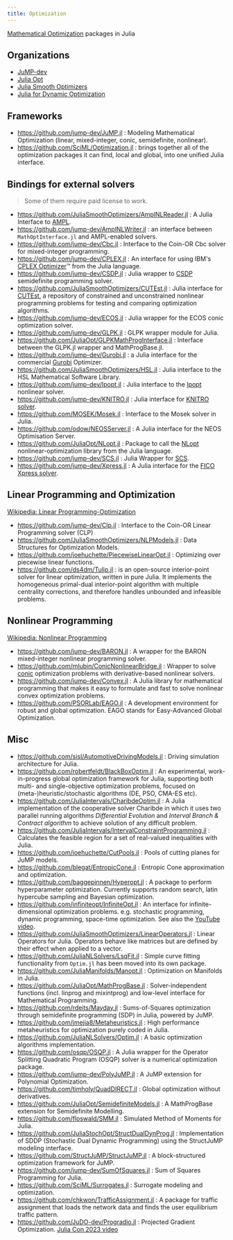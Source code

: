 ```yaml
---
title: Optimization
---
```


[Mathematical Optimization](https://en.wikipedia.org/wiki/Category:Mathematical_optimization) packages in Julia

## Organizations

- [JuMP-dev](https://github.com/jump-dev)
- [Julia Opt](https://github.com/JuliaOpt)
- [Julia Smooth Optimizers](https://github.com/JuliaSmoothOptimizers)
- [Julia for Dynamic Optimization](https://github.com/JuDO-dev)

## Frameworks

- https://github.com/jump-dev/JuMP.jl : Modeling Mathematical Optimization (linear, mixed-integer, conic, semidefinite, nonlinear).
- https://github.com/SciML/Optimization.jl : brings together all of the optimization packages it can find, local and global, into one unified Julia interface.

## Bindings for external solvers

> Some of them require paid license to work.

- https://github.com/JuliaSmoothOptimizers/AmplNLReader.jl : A Julia Interface to [AMPL](http://www.ampl.com/).
- https://github.com/jump-dev/AmplNLWriter.jl : an interface between `MathOptInterface.jl` and AMPL-enabled solvers.
- https://github.com/jump-dev/Cbc.jl : Interface to the Coin-OR Cbc solver for mixed-integer programming.
- https://github.com/jump-dev/CPLEX.jl : An interface for using IBM's [CPLEX Optimizer](https://www.ibm.com/products/ilog-cplex-optimization-studio)™ from the Julia language.
- https://github.com/jump-dev/CSDP.jl : Julia wrapper to [CSDP](https://github.com/coin-or/Csdp/) semidefinite programming solver.
- https://github.com/JuliaSmoothOptimizers/CUTEst.jl : Julia interface for [CUTEst](https://github.com/ralna/CUTEst/wiki), a repository of constrained and unconstrained nonlinear programming problems for testing and comparing optimization algorithms.
- https://github.com/jump-dev/ECOS.jl : Julia wrapper for the ECOS conic optimization solver.
- https://github.com/jump-dev/GLPK.jl : GLPK wrapper module for Julia.
- https://github.com/JuliaOpt/GLPKMathProgInterface.jl : Interface between the GLPK.jl wrapper and MathProgBase.jl.
- https://github.com/jump-dev/Gurobi.jl : a Julia interface for the commercial [Gurobi](https://www.gurobi.com/) Optimizer.
- https://github.com/JuliaSmoothOptimizers/HSL.jl : Julia interface to the HSL Mathematical Software Library.
- https://github.com/jump-dev/Ipopt.jl : Julia interface to the [Ipopt](https://coin-or.github.io/Ipopt/) nonlinear solver.
- https://github.com/jump-dev/KNITRO.jl : Julia interface for [KNITRO solver](https://www.artelys.com/solvers/knitro/).
- https://github.com/MOSEK/Mosek.jl : Interface to the Mosek solver in Julia.
- https://github.com/odow/NEOSServer.jl : A Julia interface for the NEOS Optimisation Server.
- https://github.com/JuliaOpt/NLopt.jl : Package to call the [NLopt](https://nlopt.readthedocs.io/en/latest/) nonlinear-optimization library from the Julia language.
- https://github.com/jump-dev/SCS.jl : Julia Wrapper for [SCS](https://github.com/cvxgrp/scs).
- https://github.com/jump-dev/Xpress.jl : A Julia interface for the [FICO Xpress solver](https://www.fico.com/en/products/fico-xpress-solver).

## Linear Programming and Optimization

[Wikipedia: Linear Programming-Optimization](https://en.wikipedia.org/wiki/Linear_programming)

- https://github.com/jump-dev/Clp.jl : Interface to the Coin-OR Linear Programming solver (CLP)
- https://github.com/JuliaSmoothOptimizers/NLPModels.jl : Data Structures for Optimization Models.
- https://github.com/joehuchette/PiecewiseLinearOpt.jl : Optimizing over piecewise linear functions.
- https://github.com/ds4dm/Tulip.jl : is an open-source interior-point solver for linear optimization, written in pure Julia. It implements the homogeneous primal-dual interior-point algorithm with multiple centrality corrections, and therefore handles unbounded and infeasible problems.

## Nonlinear Programming

[Wikipedia: Nonlinear Programming](https://en.wikipedia.org/wiki/Nonlinear_programming)

- https://github.com/jump-dev/BARON.jl : A wrapper for the BARON mixed-integer nonlinear programming solver.
- https://github.com/mlubin/ConicNonlinearBridge.jl : Wrapper to solve [conic](https://mathprogbasejl.readthedocs.io/en/latest/conic.html) optimization problems with derivative-based nonlinear solvers.
- https://github.com/jump-dev/Convex.jl : A Julia library for mathematical programming that makes it easy to formulate and fast to solve nonlinear convex optimization problems.
- https://github.com/PSORLab/EAGO.jl : A development environment for robust and global optimization. EAGO stands for Easy-Advanced Global Optimization.

## Misc

- https://github.com/sisl/AutomotiveDrivingModels.jl : Driving simulation architecture for Julia.
- https://github.com/robertfeldt/BlackBoxOptim.jl : An experimental, work-in-progress global optimization framework for Julia, supporting both multi- and single-objective optimization problems, focused on (meta-)heuristic/stochastic algorithms (DE, PSO, CMA-ES etc).
- https://github.com/JuliaIntervals/CharibdeOptim.jl : A Julia implementation of the cooperative solver Charibde in which it uses two parallel running algorithms *Differential Evolution* and *Interval Branch & Contract algorithm* to achieve solution of any difficult problem.
- https://github.com/JuliaIntervals/IntervalConstraintProgramming.jl :  Calculates the feasible region for a set of real-valued inequalities with Julia.
- https://github.com/joehuchette/CutPools.jl : Pools of cutting planes for JuMP models.
- https://github.com/blegat/EntropicCone.jl : Entropic Cone approximation and optimization.
- https://github.com/baggepinnen/Hyperopt.jl : A package to perform hyperparameter optimization. Currently supports random search, latin hypercube sampling and Bayesian optimization.
- https://github.com/infiniteopt/InfiniteOpt.jl : An interface for infinite-dimensional optimization problems. e.g. stochastic programming, dynamic programming, space-time optimization. See also the [YouTube video](https://www.youtube.com/watch?v=q5ETFLZbxiU).
- https://github.com/JuliaSmoothOptimizers/LinearOperators.jl : Linear Operators for Julia. Operators behave like matrices but are defined by their effect when applied to a vector.
- https://github.com/JuliaNLSolvers/LsqFit.jl : Simple curve fitting functionality from `Optim.jl` has been moved into its own package.
- https://github.com/JuliaManifolds/Manopt.jl : Optimization on Manifolds in Julia.
- https://github.com/JuliaOpt/MathProgBase.jl : Solver-independent functions (incl. linprog and mixintprog) and low-level interface for Mathematical Programming.
- https://github.com/rdeits/Mayday.jl : Sums-of-Squares optimization through semidefinite programming (SDP) in Julia, powered by JuMP.
- https://github.com/jmejia8/Metaheuristics.jl : High performance metaheuristics for optimization purely coded in Julia.
- https://github.com/JuliaNLSolvers/Optim.jl : A basic optimization algorithms implementation.
- https://github.com/osqp/OSQP.jl : A Julia wrapper for the Operator Splitting Quadratic Program (OSQP) solver is a numerical optimization package.
- https://github.com/jump-dev/PolyJuMP.jl : A JuMP extension for Polynomial Optimization.
- https://github.com/timholy/QuadDIRECT.jl : Global optimization without derivatives.
- https://github.com/JuliaOpt/SemidefiniteModels.jl : A MathProgBase extension for Semidefinite Modelling.
- https://github.com/floswald/SMM.jl : Simulated Method of Moments for Julia.
- https://github.com/JuliaStochOpt/StructDualDynProg.jl : Implementation of SDDP (Stochastic Dual Dynamic Programming) using the StructJuMP modeling interface.
- https://github.com/StructJuMP/StructJuMP.jl : A block-structured optimization framework for JuMP.
- https://github.com/jump-dev/SumOfSquares.jl : Sum of Squares Programming for Julia.
- https://github.com/SciML/Surrogates.jl : Surrogate modeling and optimization.
- https://github.com/chkwon/TrafficAssignment.jl : A package for traffic assignment that loads the network data and finds the user equilibrium traffic pattern.
- https://github.com/JuDO-dev/Progradio.jl : Projected Gradient Optimization. [Julia Con 2023 video](https://www.youtube.com/watch?v=EZ2kq0Obaio)
